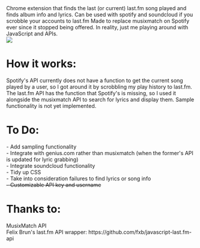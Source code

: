 <html>

<body>
        Chrome extension that finds the last (or current) last.fm song played and finds album info and lyrics. Can be used with spotify
        and soundcloud if you scrobble your accounts to last.fm Made to replace musixmatch
        on Spotify ever since it stopped being offered. In reality, just me playing around with JavaScript and APIs.
    <br>
    <img src = "https://github.com/johnathanyan/NowPlaying/blob/master/example.gif?raw=true">
    <h1> How it works:
                    </h1>
        Spotify's API currently does not have a function to get the current song played by a user, so I got around it by scrobbling my play history to last.fm. The last.fm API has the function that Spotify's is missing, so I used it alongside the musixmatch API to search for lyrics and display them. Sample functionality is not yet implemented.
    <br>
    <h1> To Do: </h1>
     - Add sampling functionality
    <br> - Integrate with genius.com rather than musixmatch (when the former's API is updated for lyric grabbing)
    <br> - Integrate soundcloud functionality
    <br> - Tidy up CSS
    <br> - Take into consideration failures to find lyrics or song info
    <br><del> - Customizable API key and username </del>
    <br>
    <h1> Thanks to: </h1>
    MusixMatch API
    <br> Felix Brun's last.fm API wrapper: https://github.com/fxb/javascript-last.fm-api
</body>

</html>
